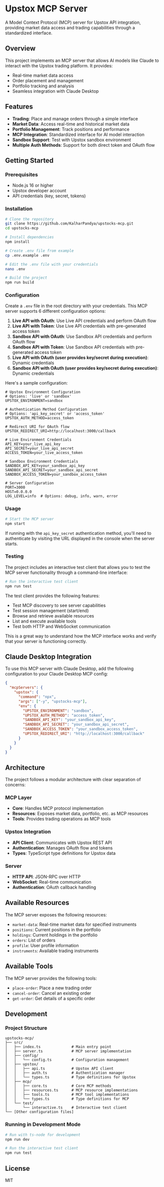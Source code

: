 # Upstox MCP Server

A Model Context Protocol (MCP) server for Upstox API integration, providing market data access and trading capabilities through a standardized interface.

## Overview

This project implements an MCP server that allows AI models like Claude to interact with the Upstox trading platform. It provides:

- Real-time market data access
- Order placement and management
- Portfolio tracking and analysis
- Seamless integration with Claude Desktop

## Features

- **Trading**: Place and manage orders through a simple interface
- **Market Data**: Access real-time and historical market data
- **Portfolio Management**: Track positions and performance
- **MCP Integration**: Standardized interface for AI model interaction
- **Sandbox Support**: Test with Upstox sandbox environment
- **Multiple Auth Methods**: Support for both direct token and OAuth flow

## Getting Started

### Prerequisites

- Node.js 16 or higher
- Upstox developer account
- API credentials (key, secret, tokens)

### Installation

```bash
# Clone the repository
git clone https://github.com/KalharPandya/upstocks-mcp.git
cd upstocks-mcp

# Install dependencies
npm install

# Create .env file from example
cp .env.example .env

# Edit the .env file with your credentials
nano .env

# Build the project
npm run build
```

### Configuration

Create a `.env` file in the root directory with your credentials. This MCP server supports 6 different configuration options:

1. **Live API with OAuth**: Use Live API credentials and perform OAuth flow
2. **Live API with Token**: Use Live API credentials with pre-generated access token
3. **Sandbox API with OAuth**: Use Sandbox API credentials and perform OAuth flow
4. **Sandbox API with Token**: Use Sandbox API credentials with pre-generated access token
5. **Live API with OAuth (user provides key/secret during execution)**: Dynamic credentials
6. **Sandbox API with OAuth (user provides key/secret during execution)**: Dynamic credentials

Here's a sample configuration:

```
# Upstox Environment Configuration
# Options: 'live' or 'sandbox'
UPSTOX_ENVIRONMENT=sandbox

# Authentication Method Configuration
# Options: 'api_key_secret' or 'access_token'
UPSTOX_AUTH_METHOD=access_token

# Redirect URI for OAuth flow
UPSTOX_REDIRECT_URI=http://localhost:3000/callback

# Live Environment Credentials
API_KEY=your_live_api_key
API_SECRET=your_live_api_secret
ACCESS_TOKEN=your_live_access_token

# Sandbox Environment Credentials
SANDBOX_API_KEY=your_sandbox_api_key
SANDBOX_API_SECRET=your_sandbox_api_secret
SANDBOX_ACCESS_TOKEN=your_sandbox_access_token

# Server Configuration
PORT=3000
HOST=0.0.0.0
LOG_LEVEL=info  # Options: debug, info, warn, error
```

### Usage

```bash
# Start the MCP server
npm start
```

If running with the `api_key_secret` authentication method, you'll need to authenticate by visiting the URL displayed in the console when the server starts.

### Testing

The project includes an interactive test client that allows you to test the MCP server functionality through a command-line interface:

```bash
# Run the interactive test client
npm run test
```

The test client provides the following features:

- Test MCP discovery to see server capabilities
- Test session management (start/end)
- Browse and retrieve available resources
- List and execute available tools
- Test both HTTP and WebSocket communication

This is a great way to understand how the MCP interface works and verify that your server is functioning correctly.

## Claude Desktop Integration

To use this MCP server with Claude Desktop, add the following configuration to your Claude Desktop MCP config:

```json
{
  "mcpServers": {
    "upstox": {
      "command": "npx",
      "args": ["-y", "upstocks-mcp"],
      "env": {
        "UPSTOX_ENVIRONMENT": "sandbox",
        "UPSTOX_AUTH_METHOD": "access_token",
        "SANDBOX_API_KEY": "your_sandbox_api_key",
        "SANDBOX_API_SECRET": "your_sandbox_api_secret",
        "SANDBOX_ACCESS_TOKEN": "your_sandbox_access_token",
        "UPSTOX_REDIRECT_URI": "http://localhost:3000/callback"
      }
    }
  }
}
```

## Architecture

The project follows a modular architecture with clear separation of concerns:

### MCP Layer
- **Core**: Handles MCP protocol implementation
- **Resources**: Exposes market data, portfolio, etc. as MCP resources
- **Tools**: Provides trading operations as MCP tools

### Upstox Integration
- **API Client**: Communicates with Upstox REST API
- **Authentication**: Manages OAuth flow and tokens
- **Types**: TypeScript type definitions for Upstox data

### Server
- **HTTP API**: JSON-RPC over HTTP
- **WebSocket**: Real-time communication
- **Authentication**: OAuth callback handling

## Available Resources

The MCP server exposes the following resources:

- `market-data`: Real-time market data for specified instruments
- `positions`: Current positions in the portfolio
- `holdings`: Current holdings in the portfolio
- `orders`: List of orders
- `profile`: User profile information
- `instruments`: Available trading instruments

## Available Tools

The MCP server provides the following tools:

- `place-order`: Place a new trading order
- `cancel-order`: Cancel an existing order
- `get-order`: Get details of a specific order

## Development

### Project Structure

```
upstocks-mcp/
├── src/
│   ├── index.ts              # Main entry point 
│   ├── server.ts             # MCP server implementation
│   ├── config/
│   │   └── config.ts         # Configuration management
│   ├── upstox/
│   │   ├── api.ts            # Upstox API client
│   │   ├── auth.ts           # Authentication manager
│   │   └── types.ts          # Type definitions for Upstox
│   ├── mcp/
│   │   ├── core.ts           # Core MCP methods
│   │   ├── resources.ts      # MCP resource implementations
│   │   ├── tools.ts          # MCP tool implementations
│   │   └── types.ts          # Type definitions for MCP
│   └── test/
│       └── interactive.ts    # Interactive test client
└── [Other configuration files]
```

### Running in Development Mode

```bash
# Run with ts-node for development
npm run dev

# Run the interactive test client
npm run test
```

## License

MIT
